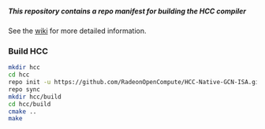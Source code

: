 ##### This repository contains a repo manifest for building the HCC compiler

See the [wiki](https://github.com/RadeonOpenCompute/HCC-Native-GCN-ISA/wiki) for more detailed information.

### Build HCC
```bash
mkdir hcc
cd hcc
repo init -u https://github.com/RadeonOpenCompute/HCC-Native-GCN-ISA.git
repo sync
mkdir hcc/build
cd hcc/build
cmake ..
make
```
